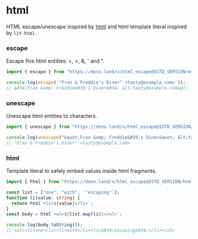 # html

HTML escape/unescape inspired by [html](https://golang.org/pkg/html/) and html template literal inspired by `lit-html`.

### escape

Escape five html entities: <, >, &, ' and ".

```ts
import { escape } from "https://deno.land/x/html_escape@$STD_VERSION/escape.ts";

console.log(escape(`"Fran & Freddie's Diner" <tasty@example.com>`));
// &#34;Fran &amp; Freddie&#39;s Diner&#34; &lt;tasty@example.com&gt;
```

### unescape

Unescape html entities to characters.

```ts
import { unescape } from "https://deno.land/x/html_escape@$STD_VERSION/unescape.ts";

console.log(unescape("&quot;Fran &amp; Freddie&#39;s Diner&quot; &lt;tasty@example.com&gt;"));
// "Fran & Freddie's Diner" <tasty@example.com>
```

### html

Template literal to safely embed values inside html fragments.

```ts
import { html } from "https://deno.land/x/html_escape@$STD_VERSION/html.ts";

const list = ["one", "with", `"escaping"`];
function li(value: string) {
  return html`<li>${value}</li>`;
}
const body = html`<ul>${list.map(li)}</ul>`;

console.log(body.toString());
// <ul><li>one</li><li>with</li><li>&#34;escaping&#34;</li></ul>
```
